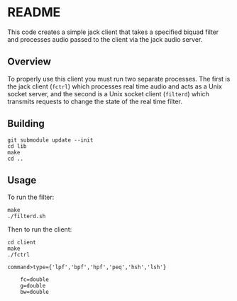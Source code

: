 # README

This code creates a simple jack client that takes a specified biquad
filter and processes audio passed to the client via the jack audio
server.

## Overview

To properly use this client you must run two separate processes.  The
first is the jack client (`fctrl`) which processes real time audio and
acts as a Unix socket server, and the second is a Unix socket client
(`filterd`) which transmits requests to change the state of the real
time filter.

## Building

```
git submodule update --init
cd lib
make
cd ..
```

## Usage

To run the filter:

```
make
./filterd.sh
```

Then to run the client:

```
cd client
make
./fctrl
```

```
command>type={'lpf','bpf','hpf','peq','hsh','lsh'}

	fc=double
	g=double
	bw=double
```
